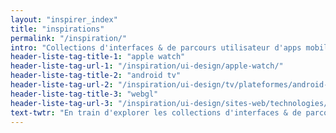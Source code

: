 ```yaml
---
layout: "inspirer_index"
title: "inspirations"
permalink: "/inspiration/"
intro: "Collections d'interfaces & de parcours utilisateur d'apps mobile, web et d'objets plus ou moins connectés."
header-liste-tag-title-1: "apple watch"
header-liste-tag-url-1: "/inspiration/ui-design/apple-watch/"
header-liste-tag-title-2: "android tv"
header-liste-tag-url-2: "/inspiration/ui-design/tv/plateformes/android-tv/"
header-liste-tag-title-3: "webgl"
header-liste-tag-url-3: "/inspiration/ui-design/sites-web/technologies/webgl/"
text-twtr: "En train d'explorer les collections d'interfaces & de parcours utilisateur du @MagDuWebdesign 🔍😮🆒👌💫✨"
---
```

